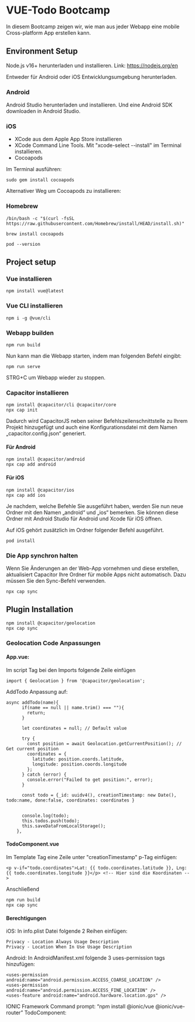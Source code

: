 # VUE-Todo Bootcamp
In diesem Bootcamp zeigen wir, wie man aus jeder Webapp eine mobile Cross-platform App erstellen kann.
## Environment Setup
Node.js v16+ herunterladen und installieren. Link: https://nodejs.org/en

Entweder für Android oder iOS Entwicklungsumgebung herunterladen.
### Android
Android Studio herunterladen und installieren. Und eine Android SDK downloaden in Android Studio.
### iOS
- XCode aus dem Apple App Store installieren
- XCode Command Line Tools. Mit "xcode-select --install" im Terminal installieren.
- Cocoapods

Im Terminal ausführen:
```
sudo gem install cocoapods
```
Alternativer Weg um Cocoapods zu installieren:

### Homebrew
```
/bin/bash -c "$(curl -fsSL https://raw.githubusercontent.com/Homebrew/install/HEAD/install.sh)"
```
```
brew install cocoapods
```

```
pod --version
```

## Project setup
### Vue installieren
```
npm install vue@latest
```

### Vue CLI installieren
```
npm i -g @vue/cli
```

### Webapp builden
```
npm run build
```
Nun kann man die Webapp starten, indem man folgenden Befehl eingibt:
```
npm run serve
```
STRG+C um Webapp wieder zu stoppen.
### Capacitor installieren
```
npm install @capacitor/cli @capacitor/core
npx cap init
```
Dadurch wird CapacitorJS neben seiner Befehlszeilenschnittstelle zu Ihrem Projekt hinzugefügt und auch eine Konfigurationsdatei mit dem Namen „capacitor.config.json“ generiert.
#### Für Android
```
npm install @capacitor/android
npx cap add android
```
#### Für iOS
```
npm install @capacitor/ios
npx cap add ios
```
Je nachdem, welche Befehle Sie ausgeführt haben, werden Sie nun neue Ordner mit den Namen „android“ und „ios“ bemerken. Sie können diese Ordner mit Android Studio für Android und Xcode für iOS öffnen.

Auf iOS gehört zusätzlich im Ordner folgender Befehl ausgeführt.
```
pod install
```


### Die App synchron halten
Wenn Sie Änderungen an der Web-App vornehmen und diese erstellen, aktualisiert Capacitor Ihre Ordner für mobile Apps nicht automatisch. Dazu müssen Sie den Sync-Befehl verwenden.
```
npx cap sync
```

## Plugin Installation
```
npm install @capacitor/geolocation
npx cap sync
```
### Geolocation Code Anpassungen
#### App.vue:
Im script Tag bei den Imports folgende Zeile einfügen
```
import { Geolocation } from '@capacitor/geolocation';
```
AddTodo Anpassung auf:
```
async addTodo(name){
      if(name == null || name.trim() === ""){
        return;
      }

      let coordinates = null; // Default value

      try {
        const position = await Geolocation.getCurrentPosition(); // Get current position
        coordinates = {
          latitude: position.coords.latitude, 
          longitude: position.coords.longitude
        };
      } catch (error) {
        console.error("Failed to get position:", error);
      }

      const todo = {_id: uuidv4(), creationTimestamp: new Date(), todo:name, done:false, coordinates: coordinates } 
      

      console.log(todo);
      this.todos.push(todo);
      this.saveDataFromLocalStorage();
    },
```
#### TodoComponent.vue
Im Template Tag eine Zeile unter "creationTimestamp" p-Tag einfügen:
```
<p v-if="todo.coordinates">Lat: {{ todo.coordinates.latitude }}, Lng: {{ todo.coordinates.longitude }}</p> <!-- Hier sind die Koordinaten -->
```
Anschließend
```
npm run build
npx cap sync
```
#### Berechtigungen
iOS:
In info.plist Datei folgende 2 Reihen einfügen:
```
Privacy - Location Always Usage Description
Privacy - Location When In Use Usage Description
```

Android:
In AndroidManifest.xml folgende 3 uses-permission tags hinzufügen:
```
<uses-permission android:name="android.permission.ACCESS_COARSE_LOCATION" />
<uses-permission android:name="android.permission.ACCESS_FINE_LOCATION" />
<uses-feature android:name="android.hardware.location.gps" />
```

IONIC Framework
Command prompt:
“npm install @ionic/vue @ionic/vue-router”
TodoComponent:
<script>
import { IonButton } from '@ionic/vue';
export default {
  components: { IonButton },

<script>
import { IonButton } from '@ionic/vue';
export default {
  components: { IonButton },

main.js
import { createApp } from 'vue'
import App from './App.vue'
import './assets/tailwind.css'
import { IonicVue } from '@ionic/vue';
import '@ionic/vue/css/core.css';

const app = createApp(App);
app.use(IonicVue);
app.mount('#app');


<style scoped>
.md .my-button {
  --background: grey;
  --color: white;
}

.ios .my-button{
  --background: rgb(223, 183, 49);
  --color: white;
}
</style>



